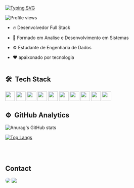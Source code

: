 [![Typing SVG](https://readme-typing-svg.herokuapp.com/?color=8A2BE2&size=35&center=true&vCenter=true&width=1000&lines=Olá,+meu+nome+é+Daniel+Caldas;Eu+sou+um+Desenvolvedor+Full+Stack;Bem+Vindo!+:%29)](https://git.io/typing-svg)

<p align="left"> <img src="https://komarev.com/ghpvc/?username=DaniCaldas&color=yellow" alt="Profile views" /> </p>

- 🔥 Desenvolvedor Full Stack

- 📘 Formado em Analise e Desenvolvimento em Sistemas
- ⚙️ Estudante de Engenharia de Dados

- ❤ apaixonado por tecnologia 
<br><br>
  
## 🛠 &nbsp;Tech Stack
<div>
      <img  height=30px width=30px  src="https://cdn.jsdelivr.net/gh/devicons/devicon/icons/javascript/javascript-original.svg" />
      <img height=30px width=30px  src="https://cdn.jsdelivr.net/gh/devicons/devicon/icons/typescript/typescript-original.svg" />
      <img height=30px width=30px  src="https://cdn.jsdelivr.net/gh/devicons/devicon/icons/react/react-original.svg" />
      <img height=30px width=30px  src="https://cdn.jsdelivr.net/gh/devicons/devicon/icons/python/python-original.svg" />
      <img height=30px width=30px  src="https://cdn.jsdelivr.net/gh/devicons/devicon/icons/php/php-original.svg" />
      <img height=30px width=30px  src="https://cdn.jsdelivr.net/gh/devicons/devicon/icons/java/java-original.svg" />
      <img height=30px width=30px  src="https://cdn.jsdelivr.net/gh/devicons/devicon/icons/csharp/csharp-original.svg" />
      <img height=30px width=30px  src="https://cdn.jsdelivr.net/gh/devicons/devicon/icons/nodejs/nodejs-original.svg" />
      <img height=30px width=30px  src="https://cdn.jsdelivr.net/gh/devicons/devicon/icons/mysql/mysql-original.svg" />
      <img height=30px width=30px  src="https://cdn.jsdelivr.net/gh/devicons/devicon/icons/postgresql/postgresql-original.svg" />
 </div>
 
  ## ⚙️ &nbsp;GitHub Analytics
<div>
  
  ![Anurag's GitHub stats](https://github-readme-stats.vercel.app/api?username=DaniCaldas&show_icons=true&theme=transparent)
  
  [![Top Langs](https://github-readme-stats.vercel.app/api/top-langs/?username=DaniCaldas&layout=compact)](https://github.com/anuraghazra/github-readme-stats)
  
</div>
  
<br><br>
## Contact

<a href="https://www.linkedin.com/in/daniel-caldas-goncalves/" target="_blank"><img src="https://img.shields.io/badge/-LinkedIn-%230077B5?style=for-the-badge&logo=linkedin&logoColor=white" style="border-radius: 30px" target="_blank"></a> 
<a href = "mailto:cmp.1a.daniel.caldasgoncalves@gmail.com"> <img src="https://img.shields.io/badge/-Gmail-%23333?style=for-the-badge&logo=gmail&logoColor=white" target="_blank"></a>
